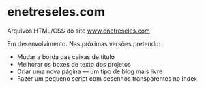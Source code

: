 # enetreseles.com
Arquivos HTML/CSS do site www.enetreseles.com

Em desenvolvimento. Nas próximas versões pretendo:
- Mudar a borda das caixas de título
- Melhorar os boxes de texto dos projetos
- Criar uma nova página — um tipo de blog mais livre
- Fazer um pequeno script com desenhos transparentes no index


